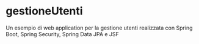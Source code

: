# gestioneUtenti
Un esempio di web application per la gestione utenti realizzata con Spring Boot, Spring Security, Spring Data JPA e JSF
